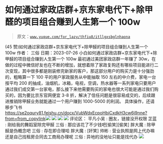 # 如何通过家政店群+京东家电代下+除甲醛的项目组合赚到人生第一个 100w

> 原文：[`www.yuque.com/for_lazy/thfiu8/itllgxsbglnhaona`](https://www.yuque.com/for_lazy/thfiu8/itllgxsbglnhaona)

<ne-h2 id="ed572591" data-lake-id="ed572591"><ne-heading-ext><ne-heading-anchor></ne-heading-anchor><ne-heading-fold></ne-heading-fold></ne-heading-ext><ne-heading-content><ne-text id="u7815ad0f">(45 赞)如何通过家政店群+京东家电代下+除甲醛的项目组合赚到人生第一个 100w</ne-text></ne-heading-content></ne-h2> <ne-p id="u159f1133" data-lake-id="u159f1133"><ne-text id="u1846dc40">作者： 三俗</ne-text></ne-p> <ne-p id="u4ec5dfcb" data-lake-id="u4ec5dfcb"><ne-text id="u58120500">日期：2023-07-26</ne-text></ne-p> <ne-p id="uc6941215" data-lake-id="uc6941215"><ne-text id="u366d1541">小白如何通过家政店群+京东家电代下+除甲醛的项目组合赚到人生第一个 100w</ne-text></ne-p> <ne-p id="uec3e1d28" data-lake-id="uec3e1d28"><ne-text id="uce3b452d">最初通过美团家政店群一年赚了 30w，在做的过程中微信好友也在不断的增加，就想着除了家政复购还有哪些项目能进行二次变现，其中很多都是刚装修完新家的客户，那这部分用户的购买力是十分强劲的，粗略算一下 100 平的用户家政服务从中能抽取 150 左右的中介费，家电一台按平均 200 的抽成，油烟机，冰箱，电视，空调，热水器等一系列家电只要用户通过我们成交第一台家电，那么接下来他需要购买的家电也很大可能是通过我们购买的，因为要比京东官网便宜 3-8 折，解决了信任问题是很容易成交的，后续跟进推销除甲醛业务就能通过一个用户赚到 1000-5000 的利润。</ne-text></ne-p> <ne-p id="u1bbe62c4" data-lake-id="u1bbe62c4"><ne-text id="u8f635d12">具体操作，还请移步飞书</ne-text></ne-p> <ne-p id="ua5ea1731" data-lake-id="ua5ea1731">[<ne-text id="u0672b4d8">https://se2oqury81.feishu.cn/docx/VubWdxEcpoHbiCxdkH3cw6j9nne?from=from_copylink</ne-text>](https://se2oqury81.feishu.cn/docx/VubWdxEcpoHbiCxdkH3cw6j9nne?from=from_copylink)<ne-card data-card-name="image" data-card-type="inline" id="wtppa" data-event-boundary="card">![](img/ca0dc155db048cafd5b902f7a97d3a15.png)</ne-card></ne-p> <ne-p id="uf88f2b38" data-lake-id="uf88f2b38"><ne-card data-card-name="image" data-card-type="inline" id="MBZxc" data-event-boundary="card">![](img/169570700c329ed0fdf5d0b5e856b437.png)</ne-card></ne-p> <ne-p id="u30844e1b" data-lake-id="u30844e1b"><ne-card data-card-name="image" data-card-type="inline" id="ip35U" data-event-boundary="card">![](img/261a12ec6c6c24adf7dd67e0b9cab1a9.png)</ne-card></ne-p> <ne-p id="u6edffed1" data-lake-id="u6edffed1"><ne-card data-card-name="image" data-card-type="inline" id="MP52W" data-event-boundary="card">![](img/b701f467a2aba9e8055eadffddc6dade.png)</ne-card></ne-p> <ne-hole id="u11f93605" data-lake-id="u11f93605"><ne-card data-card-name="hr" data-card-type="block" id="Pmuo4" data-event-boundary="card"><ne-p id="u4b3f7d0e" data-lake-id="u4b3f7d0e"><ne-text id="u5ca8599d">评论区：</ne-text></ne-p> <ne-p id="ua5e2fbaf" data-lake-id="ua5e2fbaf"><ne-text id="ua49d5b18">平凡小吴 : 圈友，链接没开权限</ne-text> <ne-text id="ufb3480f4">芷蓝 : 刚给我的舞蹈室除完甲醛</ne-text> <ne-text id="u1bfe4978">三俗 : 那应该花了不少钱吧[偷笑][偷笑]</ne-text> <ne-text id="u4d8dbf6a">胖大魔 : 除甲醛是伪概念吧</ne-text> <ne-text id="ue39584d0">三俗 : 存在即合理哈</ne-text> <ne-text id="u2f3d80ae">胖大魔 : [奸笑]</ne-text> <ne-text id="ue278b306">帅彬 : 营业执照是网上代办嘛还是自己找租房合同去工商局办理呢</ne-text> <ne-text id="u1f898cdc">三俗 : 异地的没地址只能是找代办</ne-text></ne-p> <ne-p id="ud0880282" data-lake-id="ud0880282"><ne-card data-card-name="image" data-card-type="inline" id="fv2hr" data-event-boundary="card">![](img/894d30a529e7c37bcd3392323c99941c.png)  <ne-hole id="u36db0309" data-lake-id="u36db0309"><ne-card data-card-name="hr" data-card-type="block" id="nSOYX" data-event-boundary="card"></ne-card></ne-hole></ne-card></ne-p></ne-card></ne-hole>